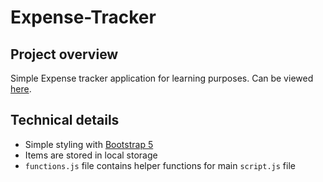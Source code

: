 # Expense-Tracker

## Project overview

Simple Expense tracker application for learning purposes. Can be viewed [here](https://tinozg.github.io/Expense-Tracker/index.html).

## Technical details
- Simple styling with [Bootstrap 5](https://getbootstrap.com/)
- Items are stored in local storage
- `functions.js` file contains helper functions for main `script.js` file
